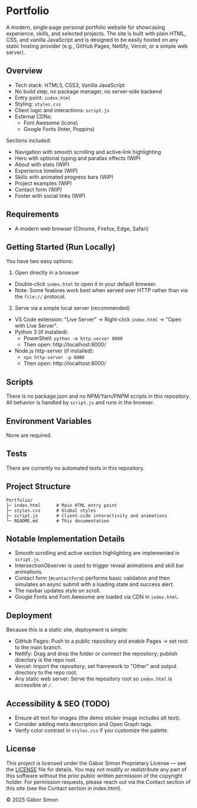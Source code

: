 # Portfolio

A modern, single‑page personal portfolio website for showcasing experience, skills, and selected projects. The site is built with plain HTML, CSS, and vanilla JavaScript and is designed to be easily hosted on any static hosting provider (e.g., GitHub Pages, Netlify, Vercel, or a simple web server).

## Overview
- Tech stack: HTML5, CSS3, Vanilla JavaScript
- No build step, no package manager, no server‑side backend
- Entry point: `index.html`
- Styling: `styles.css`
- Client logic and interactions: `script.js`
- External CDNs:
  - Font Awesome (icons)
  - Google Fonts (Inter, Poppins)

Sections included:
- Navigation with smooth scrolling and active‑link highlighting
- Hero with optional typing and parallax effects (WIP)
- About with stats (WIP)
- Experience timeline (WIP)
- Skills with animated progress bars (WIP)
- Project examples (WIP)
- Contact form (WIP)
- Footer with social links (WIP)

## Requirements
- A modern web browser (Chrome, Firefox, Edge, Safari)

## Getting Started (Run Locally)
You have two easy options:

1) Open directly in a browser
- Double‑click `index.html` to open it in your default browser.
- Note: Some features work best when served over HTTP rather than via the `file://` protocol.

2) Serve via a simple local server (recommended)
- VS Code extension: "Live Server" → Right‑click `index.html` → "Open with Live Server".
- Python 3 (if installed):
  - PowerShell: `python -m http.server 8000`
  - Then open: http://localhost:8000/
- Node.js http-server (if installed):
  - `npx http-server -p 8000`
  - Then open: http://localhost:8000/

## Scripts
There is no package.json and no NPM/Yarn/PNPM scripts in this repository. All behavior is handled by `script.js` and runs in the browser.

## Environment Variables
None are required.

## Tests
There are currently no automated tests in this repository.

## Project Structure
```
Portfolio/
├─ index.html      # Main HTML entry point
├─ styles.css      # Global styles
├─ script.js       # Client‑side interactivity and animations
└─ README.md       # This documentation
```

## Notable Implementation Details
- Smooth scrolling and active section highlighting are implemented in `script.js`.
- IntersectionObserver is used to trigger reveal animations and skill bar animations.
- Contact form (`#contactForm`) performs basic validation and then simulates an async submit with a loading state and success alert.
- The navbar updates style on scroll.
- Google Fonts and Font Awesome are loaded via CDN in `index.html`.

## Deployment
Because this is a static site, deployment is simple:
- GitHub Pages: Push to a public repository and enable Pages → set root to the main branch.
- Netlify: Drag and drop the folder or connect the repository; publish directory is the repo root.
- Vercel: Import the repository; set framework to "Other" and output directory to the repo root.
- Any static web server: Serve the repository root so `index.html` is accessible at `/`.

## Accessibility & SEO (TODO)
- Ensure alt text for images (the demo sticker image includes alt text).
- Consider adding meta description and Open Graph tags.
- Verify color contrast in `styles.css` if you customize the palette.

## License
This project is licensed under the Gábor Simon Proprietary License — see the [LICENSE](LICENSE) file for details. You may not modify or redistribute any part of this software without the prior public written permission of the copyright holder. For permission requests, please reach out via the Contact section of this site (see the Contact section in index.html).

© 2025 Gábor Simon